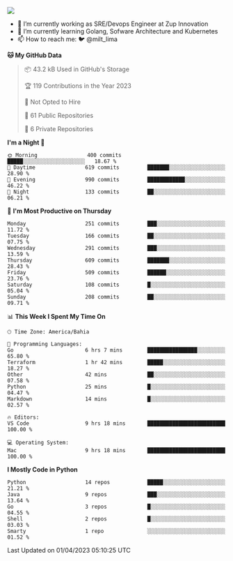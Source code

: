 ![](https://komarev.com/ghpvc/?username=miltlima&color=green)
                 

- 🔭 I’m currently working as SRE/Devops Engineer at Zup Innovation
- 🌱 I’m currently learning Golang, Sofware Architecture and Kubernetes
- 📫 How to reach me: 🐦 @milt_lima

<!--START_SECTION:waka-->
**🐱 My GitHub Data** 

> 📦 43.2 kB Used in GitHub's Storage 
 > 
> 🏆 119 Contributions in the Year 2023
 > 
> 🚫 Not Opted to Hire
 > 
> 📜 61 Public Repositories 
 > 
> 🔑 6 Private Repositories 
 > 
**I'm a Night 🦉** 

```text
🌞 Morning                400 commits         █████░░░░░░░░░░░░░░░░░░░░   18.67 % 
🌆 Daytime                619 commits         ███████░░░░░░░░░░░░░░░░░░   28.90 % 
🌃 Evening                990 commits         ████████████░░░░░░░░░░░░░   46.22 % 
🌙 Night                  133 commits         ██░░░░░░░░░░░░░░░░░░░░░░░   06.21 % 
```
📅 **I'm Most Productive on Thursday** 

```text
Monday                   251 commits         ███░░░░░░░░░░░░░░░░░░░░░░   11.72 % 
Tuesday                  166 commits         ██░░░░░░░░░░░░░░░░░░░░░░░   07.75 % 
Wednesday                291 commits         ███░░░░░░░░░░░░░░░░░░░░░░   13.59 % 
Thursday                 609 commits         ███████░░░░░░░░░░░░░░░░░░   28.43 % 
Friday                   509 commits         ██████░░░░░░░░░░░░░░░░░░░   23.76 % 
Saturday                 108 commits         █░░░░░░░░░░░░░░░░░░░░░░░░   05.04 % 
Sunday                   208 commits         ██░░░░░░░░░░░░░░░░░░░░░░░   09.71 % 
```


📊 **This Week I Spent My Time On** 

```text
🕑︎ Time Zone: America/Bahia

💬 Programming Languages: 
Go                       6 hrs 7 mins        ████████████████░░░░░░░░░   65.80 % 
Terraform                1 hr 42 mins        █████░░░░░░░░░░░░░░░░░░░░   18.27 % 
Other                    42 mins             ██░░░░░░░░░░░░░░░░░░░░░░░   07.58 % 
Python                   25 mins             █░░░░░░░░░░░░░░░░░░░░░░░░   04.47 % 
Markdown                 14 mins             █░░░░░░░░░░░░░░░░░░░░░░░░   02.57 % 

🔥 Editors: 
VS Code                  9 hrs 18 mins       █████████████████████████   100.00 % 

💻 Operating System: 
Mac                      9 hrs 18 mins       █████████████████████████   100.00 % 
```

**I Mostly Code in Python** 

```text
Python                   14 repos            █████░░░░░░░░░░░░░░░░░░░░   21.21 % 
Java                     9 repos             ███░░░░░░░░░░░░░░░░░░░░░░   13.64 % 
Go                       3 repos             █░░░░░░░░░░░░░░░░░░░░░░░░   04.55 % 
Shell                    2 repos             █░░░░░░░░░░░░░░░░░░░░░░░░   03.03 % 
Smarty                   1 repo              ░░░░░░░░░░░░░░░░░░░░░░░░░   01.52 % 
```




 Last Updated on 01/04/2023 05:10:25 UTC
<!--END_SECTION:waka-->
